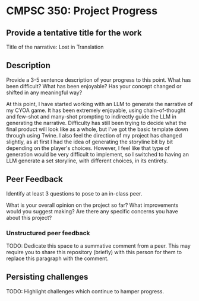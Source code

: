 # CMPSC 350: Project Progress

## Provide a tentative title for the work

Title of the narrative: Lost in Translation

## Description

Provide a 3-5 sentence description of your progress to this point. What has been
difficult? What has been enjoyable? Has your concept changed or shifted in any meaningful way?

At this point, I have started working with an LLM to generate the narrative of my CYOA game.
It has been extremely enjoyable, using chain-of-thought and few-shot and many-shot prompting
to indirectly guide the LLM in generating the narrative. Difficulty has still been trying to
decide what the final product will look like as a whole, but I've got the basic template down
through using Twine. I also feel the direction of my project has changed slightly, as at first
I had the idea of generating the storyline bit by bit depending on the player's choices. However,
I feel like that type of generation would be very difficult to implement, so I switched to having
an LLM generate a set storyline, with different choices, in its entirety.

## Peer Feedback

Identify at least 3 questions to pose to an in-class peer.

What is your overall opinion on the project so far?
What improvements would you suggest making?
Are there any specific concerns you have about this project?

### Unstructured peer feedback

TODO: Dedicate this space to a summative comment from a peer. This may require you to share
this repository (briefly) with this person for them to replace this paragraph with the comment.

## Persisting challenges

TODO: Highlight challenges which continue to hamper progress.
